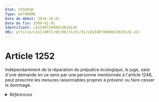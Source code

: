 ```yaml
---
État: VIGUEUR
Type: AUTONOME
Date de début: 2016-10-01
Date de fin: 2999-01-01
Identifiant: LEGIARTI000033019128
URL: article/LEGI/ARTI/00/00/33/01/91/LEGIARTI000033019128.xml
---
```


<h1>Article 1252</h1>

Indépendamment de la réparation du préjudice écologique, le juge, saisi d'une
demande en ce sens par une personne mentionnée à l'article 1248, peut prescrire
les mesures raisonnables propres à prévenir ou faire cesser le dommage.


<details>
  <summary><em>Références</em></summary>

  <h2>Articles faisant référence à l'article</h2>
  
  <ul>
    <li>
      <a href="https://legal.tricoteuses.fr//redirection/LEGIARTI000033018696?vers=git&vers=legifrance">LOI n° 2016-1087 du 8 août 2016 pour la reconquête de la biodiversité, de la nature et des paysages - article 4 PARTIELLEMENT_MODIF VIGUEUR, en vigueur depuis le 2016-08-10</a> CREE source
    </li>
    <li>
      <a href="https://legal.tricoteuses.fr//redirection/LEGIARTI000033019116?vers=git&vers=legifrance">Code civil - article 1248 AUTONOME MODIFIE, en vigueur du 2016-10-01 au 2020-01-01</a> CITATION cible
    </li>
    <li>
      <a href="https://legal.tricoteuses.fr//redirection/LEGIARTI000038846675?vers=git&vers=legifrance">Code civil - article 1248 AUTONOME VIGUEUR, en vigueur depuis le 2020-01-01</a> CITATION cible
    </li>
  </ul>
  
  <h2>Références faites par l'article</h2>
  
  <ul>
    <li>
      2016-08-08 CREE cible <a href="https://legal.tricoteuses.fr//redirection/LEGIARTI000033018696?vers=git&vers=legifrance">LOI n° 2016-1087 du 8 août 2016 pour la reconquête de la biodiversité, de la nature et des paysages - article 4 PARTIELLEMENT_MODIF VIGUEUR, en vigueur depuis le 2016-08-10</a>
    </li>
    <li>
      2999-01-01 CITATION source Code civil - art. 1248 (V)
    </li>
  </ul>
</details>
